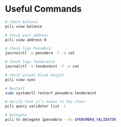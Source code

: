# Useful Commands

```bash
# Check balance
pcli view balance
```

```bash
# Check your address
pcli view address 0
```

```bash
# Check logs Penumbra
journalctl -u penumbra -f -o cat
```

```bash
# Check logs Tendermint
journalctl -u tendermint -f -o cat
```

```bash
# Check actual block heigth
pcli view sync
```

```bash
# Restart
sudo systemctl restart penumbra tendermint
```

```bash
# Verify that it’s known to the chain
pcli query validator list -i
```

```bash
# Delegate
pcli tx delegate 1penumbra --to $PENUMBRA_VALIDATOR
```
